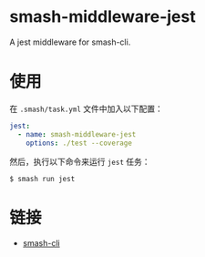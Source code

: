 # smash-middleware-jest

A jest middleware for smash-cli.

# 使用

在 `.smash/task.yml` 文件中加入以下配置：

```yaml
jest:
  - name: smash-middleware-jest
    options: ./test --coverage
```

然后，执行以下命令来运行 `jest` 任务：

```
$ smash run jest
```

# 链接

- [smash-cli](https://github.com/chenhaihong/smash-cli)
